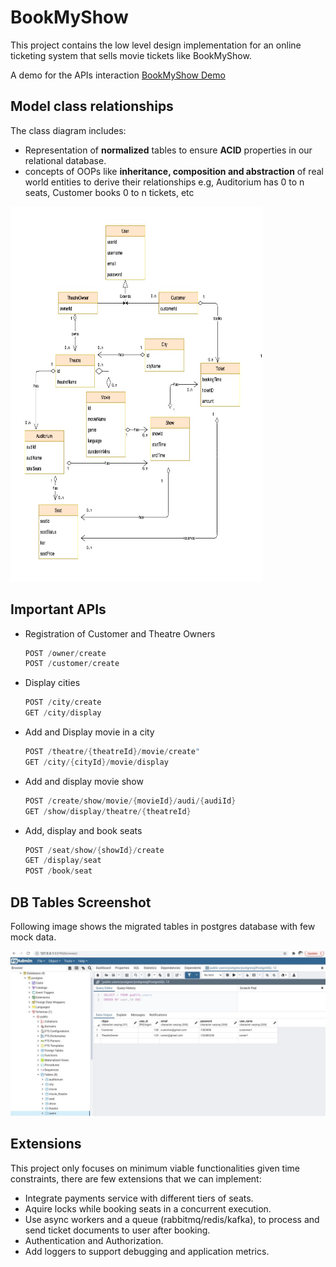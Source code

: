 # BookMyShow

This project contains the low level design implementation for an online ticketing system that sells movie tickets like BookMyShow.
    
A demo for the APIs interaction [BookMyShow Demo](http://bit.ly/bookmyshow-demo)

## Model class relationships

The class diagram includes:
  - Representation of **normalized** tables to ensure **ACID** properties in our relational database.
  - concepts of OOPs like **inheritance, composition and abstraction** of real world entities to derive their relationships e.g, Auditorium has 0 to n seats, Customer books 0 to n tickets, etc

<img src="images/bmsCIQ_uml.jpg" width="80%" height="600">

## Important APIs

  - Registration of Customer and Theatre Owners
    ```java
    POST /owner/create
    POST /customer/create
    ```
  - Display cities
    ```java
    POST /city/create
    GET /city/display
    ```
  - Add and Display movie in a city
    ```java
    POST /theatre/{theatreId}/movie/create"
    GET /city/{cityId}/movie/display
    ```
  - Add and display movie show 
    ```java
    POST /create/show/movie/{movieId}/audi/{audiId}
    GET /show/display/theatre/{theatreId}
    ```
  - Add, display and book seats
    ```java
    POST /seat/show/{showId}/create
    GET /display/seat
    POST /book/seat
    ```

## DB Tables Screenshot

Following image shows the migrated tables in postgres database with few mock data.

![DB Screenshot](images/db_ss.jpeg)

## Extensions

This project only focuses on minimum viable functionalities given time constraints, there are few extensions that we can implement:
- Integrate payments service with different tiers of seats.
- Aquire locks while booking seats in a concurrent execution.
- Use async workers and a queue (rabbitmq/redis/kafka), to process and send ticket documents to user after booking.
- Authentication and Authorization.
- Add loggers to support debugging and application metrics.
